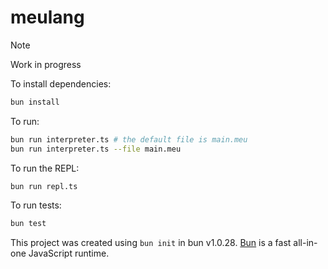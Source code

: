 # meulang

> [!NOTE]
> Work in progress

To install dependencies:

```bash
bun install
```

To run:

```bash
bun run interpreter.ts # the default file is main.meu
bun run interpreter.ts --file main.meu
```

To run the REPL:

```bash
bun run repl.ts
```

To run tests:

```bash
bun test
```

This project was created using `bun init` in bun v1.0.28. [Bun](https://bun.sh) is a fast all-in-one JavaScript runtime.
